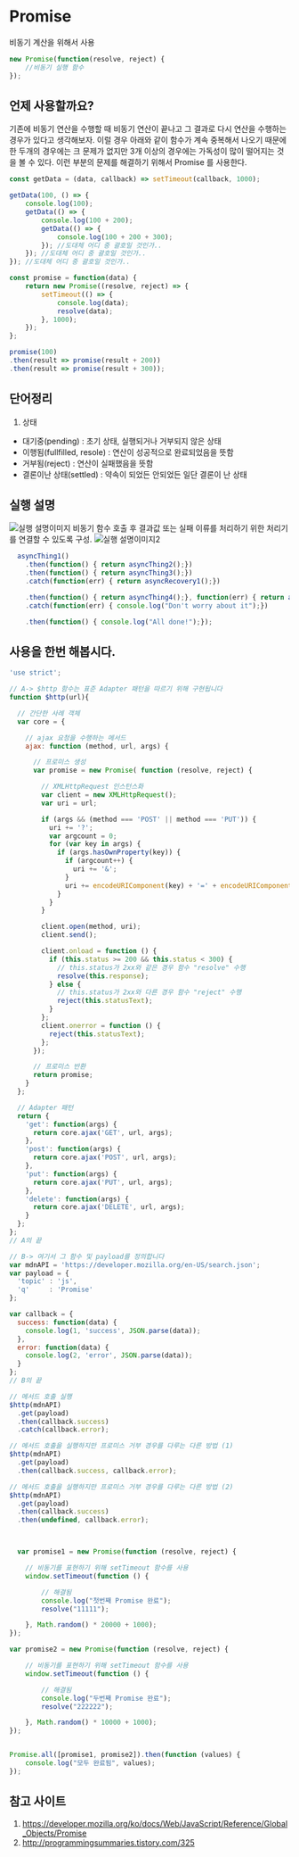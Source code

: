 # Promise

비동기 계산을 위해서 사용

```javascript
new Promise(function(resolve, reject) {
    //비동기 실행 함수
});
```

## 언제 사용할까요?

기존에 비동기 연산을 수행할 때 비동기 연산이 끝나고 그 결과로 다시 연산을 수행하는 경우가 있다고 생각해보자. 이럴 경우 아래와 같이 함수가 계속 중복해서 나오기 때문에 한 두개의 경우에는 크 문제가 없지만 3개 이상의 경우에는 가독성이 많이 떨어지는 것을 볼 수 있다. 이런 부분의 문제를 해결하기 위해서 Promise 를 사용한다.

```javascript
const getData = (data, callback) => setTimeout(callback, 1000);

getData(100, () => {
    console.log(100);
    getData(() => {
        console.log(100 + 200);
        getData(() => {
            console.log(100 + 200 + 300);
        }); //도대체 어디 중 괄호일 것인가..
    }); //도대체 어디 중 괄호일 것인가..
}); //도대체 어디 중 괄호일 것인가..

const promise = function(data) {
    return new Promise((resolve, reject) => {
        setTimeout(() => {
            console.log(data);
            resolve(data);
        }, 1000);
    });
};

promise(100)
.then(result => promise(result + 200))
.then(result => promise(result + 300));
```

## 단어정리

1. 상태

  - 대기중(pending) : 초기 상태, 실행되거나 거부되지 않은 상태
  - 이행됨(fullfilled, resole) : 연산이 성공적으로 완료되었음을 뜻함
  - 거부됨(reject) : 연산이 실패했음을 뜻함
  - 결론이난 상태(settled) : 약속이 되었든 안되었든 일단 결론이 난 상태

## 실행 설명

![실행 설명이미지](https://mdn.mozillademos.org/files/8633/promises.png) 비동기 함수 호출 후 결과값 또는 실패 이류를 처리하기 위한 처리기를 연결할 수 있도록 구성. ![실행 설명이미지2](http://cfile23.uf.tistory.com/image/257CF64C5444D93006ED4D)

```javascript
  asyncThing1()
    .then(function() { return asyncThing2();})
    .then(function() { return asyncThing3();})
    .catch(function(err) { return asyncRecovery1();})

    .then(function() { return asyncThing4();}, function(err) { return asyncRecovery2(); })
    .catch(function(err) { console.log("Don't worry about it");})

    .then(function() { console.log("All done!");});
```

## 사용을 한번 해봅시다.

```javascript
'use strict';

// A-> $http 함수는 표준 Adapter 패턴을 따르기 위해 구현됩니다
function $http(url){

  // 간단한 사례 객체
  var core = {

    // ajax 요청을 수행하는 메서드
    ajax: function (method, url, args) {

      // 프로미스 생성
      var promise = new Promise( function (resolve, reject) {

        // XMLHttpRequest 인스턴스화
        var client = new XMLHttpRequest();
        var uri = url;

        if (args && (method === 'POST' || method === 'PUT')) {
          uri += '?';
          var argcount = 0;
          for (var key in args) {
            if (args.hasOwnProperty(key)) {
              if (argcount++) {
                uri += '&';
              }
              uri += encodeURIComponent(key) + '=' + encodeURIComponent(args[key]);
            }
          }
        }

        client.open(method, uri);
        client.send();

        client.onload = function () {
          if (this.status >= 200 && this.status < 300) {
            // this.status가 2xx와 같은 경우 함수 "resolve" 수행
            resolve(this.response);
          } else {
            // this.status가 2xx와 다른 경우 함수 "reject" 수행
            reject(this.statusText);
          }
        };
        client.onerror = function () {
          reject(this.statusText);
        };
      });

      // 프로미스 반환
      return promise;
    }
  };

  // Adapter 패턴
  return {
    'get': function(args) {
      return core.ajax('GET', url, args);
    },
    'post': function(args) {
      return core.ajax('POST', url, args);
    },
    'put': function(args) {
      return core.ajax('PUT', url, args);
    },
    'delete': function(args) {
      return core.ajax('DELETE', url, args);
    }
  };
};
// A의 끝

// B-> 여기서 그 함수 및 payload를 정의합니다
var mdnAPI = 'https://developer.mozilla.org/en-US/search.json';
var payload = {
  'topic' : 'js',
  'q'     : 'Promise'
};

var callback = {
  success: function(data) {
    console.log(1, 'success', JSON.parse(data));
  },
  error: function(data) {
    console.log(2, 'error', JSON.parse(data));
  }
};
// B의 끝

// 메서드 호출 실행
$http(mdnAPI)
  .get(payload)
  .then(callback.success)
  .catch(callback.error);

// 메서드 호출을 실행하지만 프로미스 거부 경우를 다루는 다른 방법 (1)
$http(mdnAPI)
  .get(payload)
  .then(callback.success, callback.error);

// 메서드 호출을 실행하지만 프로미스 거부 경우를 다루는 다른 방법 (2)
$http(mdnAPI)
  .get(payload)
  .then(callback.success)
  .then(undefined, callback.error);



  var promise1 = new Promise(function (resolve, reject) {

    // 비동기를 표현하기 위해 setTimeout 함수를 사용
    window.setTimeout(function () {

        // 해결됨
        console.log("첫번째 Promise 완료");
        resolve("11111");

    }, Math.random() * 20000 + 1000);
});

var promise2 = new Promise(function (resolve, reject) {

    // 비동기를 표현하기 위해 setTimeout 함수를 사용
    window.setTimeout(function () {

        // 해결됨
        console.log("두번째 Promise 완료");
        resolve("222222");

    }, Math.random() * 10000 + 1000);
});


Promise.all([promise1, promise2]).then(function (values) {
    console.log("모두 완료됨", values);
});
```

## 참고 사이트

1. <https://developer.mozilla.org/ko/docs/Web/JavaScript/Reference/Global_Objects/Promise>
2. <http://programmingsummaries.tistory.com/325>
